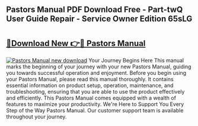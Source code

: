## Pastors Manual PDF Download Free - Part-twQ User Guide Repair - Service Owner Edition 65sLG

# <h2><a href="http://cf19200.oget.top/?id=Pastors+Manual">🔗Download New 👉🔴 Pastors Manual</a></h2>

[![Pastors Manual new download](https://i.imgur.com/5g1atiW.png)](http://cf19200.oget.top/?id=Pastors+Manual)
Your Journey Begins Here This manual marks the beginning of your journey with your new Pastors Manual, guiding you towards successful operation and enjoyment. Before you begin using your Pastors Manual, please read this manual thoroughly. It contains essential information on product setup, operation, maintenance, and troubleshooting, ensuring that you are able to use the product effectively and efficiently. This Pastors Manual comes equipped with a wealth of features to maximize your productivity. We're Here to Support You Every Step of the Way Pastors Manual. Our customer support team is available throughout your journey.
